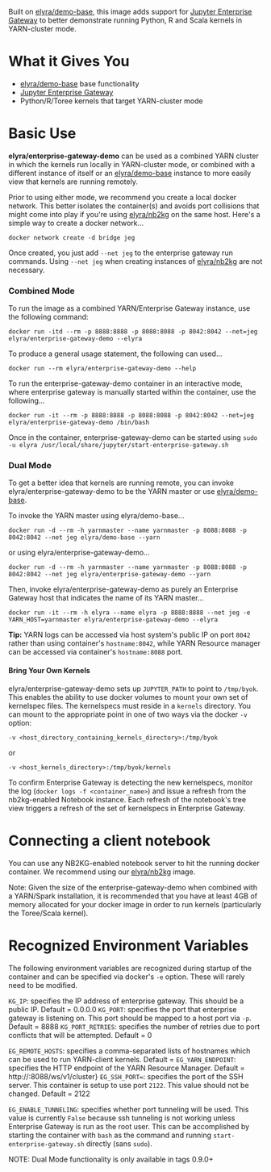 Built on [elyra/demo-base](https://hub.docker.com/r/elyra/demo-base/), this image adds support for [Jupyter Enterprise Gateway](http://jupyter-enterprise-gateway.readthedocs.io/en/latest/) to better demonstrate running Python, R and Scala kernels in YARN-cluster mode.  

# What it Gives You
* [elyra/demo-base](https://hub.docker.com/r/elyra/demo-base/) base functionality
* [Jupyter Enterprise Gateway](https://github.com/jupyter-incubator/enterprise_gateway)
* Python/R/Toree kernels that target YARN-cluster mode

# Basic Use

**elyra/enterprise-gateway-demo** can be used as a combined YARN cluster in which the kernels run locally in YARN-cluster mode, or combined with a different instance of itself or an [elyra/demo-base](https://hub.docker.com/r/elyra/demo-base/) instance to more easily view that kernels are running remotely.

Prior to using either mode, we recommend you create a local docker network.  This better isolates the container(s) and avoids port collisions that might come into play if you're using [elyra/nb2kg](https://hub.docker.com/r/elyra/nb2kg/) on the same host.  Here's a simple way to create a docker network...

`docker network create -d bridge jeg`

Once created, you just add `--net jeg` to the enterprise gateway run commands.  Using `--net jeg` when creating instances of [elyra/nb2kg](https://hub.docker.com/r/elyra/nb2kg/) are not necessary.

### Combined Mode

To run the image as a combined YARN/Enterprise Gateway instance, use the following command: 

`docker run -itd --rm -p 8888:8888 -p 8088:8088 -p 8042:8042 --net=jeg elyra/enterprise-gateway-demo --elyra`

To produce a general usage statement, the following can used...

`docker run --rm elyra/enterprise-gateway-demo --help`

To run the enterprise-gateway-demo container in an interactive mode, where enterprise gateway is manually started within the container, use the following...

`docker run -it --rm -p 8888:8888 -p 8088:8088 -p 8042:8042 --net=jeg elyra/enterprise-gateway-demo /bin/bash`

Once in the container, enterprise-gateway-demo can be started using `sudo -u elyra /usr/local/share/jupyter/start-enterprise-gateway.sh`

### Dual Mode

To get a better idea that kernels are running remote, you can invoke elyra/enterprise-gateway-demo to be the YARN master or use [elyra/demo-base](https://hub.docker.com/r/elyra/demo-base/).

To invoke the YARN master using elyra/demo-base...

`docker run -d --rm -h yarnmaster --name yarnmaster -p 8088:8088 -p 8042:8042 --net jeg elyra/demo-base --yarn`

or using elyra/enterprise-gateway-demo...

`docker run -d --rm -h yarnmaster --name yarnmaster -p 8088:8088 -p 8042:8042 --net jeg elyra/enterprise-gateway-demo --yarn`

Then, invoke elyra/enterprise-gateway-demo as purely an Enterprise Gateway host that indicates the name of its YARN master...

`docker run -it --rm -h elyra --name elyra -p 8888:8888 --net jeg -e YARN_HOST=yarnmaster elyra/enterprise-gateway-demo --elyra`

**Tip:** YARN logs can be accessed via host system's public IP on port `8042` rather than using container's `hostname:8042`, while YARN Resource manager can be accessed via container's `hostname:8088` port.

#### Bring Your Own Kernels
elyra/enterprise-gateway-demo sets up `JUPYTER_PATH` to point to `/tmp/byok`.  This enables the ability to use docker volumes to mount your own set of kernelspec files.  The kernelspecs must reside in a `kernels` directory.  You can mount to the appropriate point in one of two ways via the docker `-v` option:

`-v <host_directory_containing_kernels_directory>:/tmp/byok`

or

`-v <host_kernels_directory>:/tmp/byok/kernels`

To confirm Enterprise Gateway is detecting the new kernelspecs, monitor the log (`docker logs -f <container_name>`) and issue a refresh from the nb2kg-enabled Notebook instance.  Each refresh of the notebook's tree view triggers a refresh of the set of kernelspecs in Enterprise Gateway.

# Connecting a client notebook
You can use any NB2KG-enabled notebook server to hit the running docker container.  We recommend using our [elyra/nb2kg](https://hub.docker.com/r/elyra/nb2kg/) image. 

Note: Given the size of the enterprise-gateway-demo when combined with a YARN/Spark installation, it is recommended that you have at least 4GB of memory allocated for your docker image in order to run kernels (particularly the Toree/Scala kernel).

# Recognized Environment Variables
The following environment variables are recognized during startup of the container and can be specified via docker's `-e` option.  These will rarely need to be modified.

`KG_IP`: specifies the IP address of enterprise gateway.  This should be a public IP.  Default = 0.0.0.0
`KG_PORT`: specifies the port that enterprise gateway is listening on.  This port should be mapped to a host port via `-p`. Default = 8888
`KG_PORT_RETRIES`: specifies the number of retries due to port conflicts that will be attempted.  Default = 0

`EG_REMOTE_HOSTS`: specifies a comma-separated lists of hostnames which can be used to run YARN-client kernels.  Default = <container-hostname>
`EG_YARN_ENDPOINT`: specifies the HTTP endpoint of the YARN Resource Manager.  Default = http://<hostname>:8088/ws/v1/cluster}
`EG_SSH_PORT=`: specifies the port of the SSH server.  This container is setup to use port `2122`.  This value should not be changed.  Default = 2122

`EG_ENABLE_TUNNELING`: specifies whether port tunneling will be used.  This value is currently `False` because ssh tunneling is not working unless Enterprise Gateway is run as the root user.  This can be accomplished by starting the container with `bash` as the command and running `start-enterprise-gateway.sh` directly (sans `sudo`).

NOTE: Dual Mode functionality is only available in tags 0.9.0+
